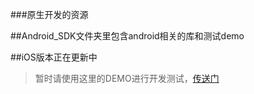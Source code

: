 ###原生开发的资源

##Android_SDK文件夹里包含android相关的库和测试demo

##iOS版本正在更新中

>暂时请使用这里的DEMO进行开发测试，[传送门](https://github.com/MXCHIP/EasyLink_iOS)